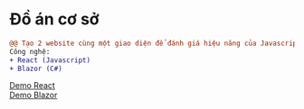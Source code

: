 # Đồ án cơ sở
```diff
@@ Tạo 2 website cùng một giao diện để đánh giá hiệu năng của Javascript và Webassembly @@
Công nghệ:
+ React (Javascript)
+ Blazor (C#)
```
[Demo React](https://sharkchat.000webhostapp.com) <br/>
[Demo Blazor](https://dacsblazor.azurewebsites.net)
